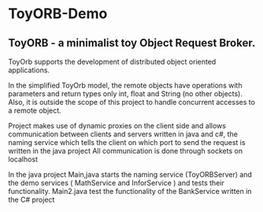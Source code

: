 # ToyORB-Demo
## ToyORB - a minimalist toy Object Request Broker.
ToyOrb supports the development of distributed object oriented applications.

In the simplified ToyOrb model, the remote objects have operations with parameters and return types only int, float and String (no other objects). Also, it is outside the scope of this project to handle concurrent accesses to a remote object.

Project makes use of dynamic proxies on the client side and allows communication between clients and servers written in java and c#, the naming service which tells the client on which port to send the request is written in the java project
All communication is done through sockets on localhost

In the java project Main,java starts the naming service (ToyORBServer) and the demo services ( MathService and InforService ) and tests their functionality. Main2.java test the functionality of the BankService written in the C# project
